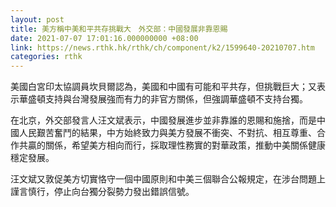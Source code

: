 ```yaml
---
layout: post
title: 美方稱中美和平共存挑戰大　外交部：中國發展非靠恩賜
date: 2021-07-07 17:01:16.000000000 +08:00
link: https://news.rthk.hk/rthk/ch/component/k2/1599640-20210707.htm
categories: rthk
---
```


美國白宮印太協調員坎貝爾認為，美國和中國有可能和平共存，但挑戰巨大；又表示華盛頓支持與台灣發展強而有力的非官方關係，但強調華盛頓不支持台獨。

在北京，外交部發言人汪文斌表示，中國發展進步並非靠誰的恩賜和施捨，而是中國人民艱苦奮鬥的結果，中方始終致力與美方發展不衝突、不對抗、相互尊重、合作共贏的關係，希望美方相向而行，採取理性務實的對華政策，推動中美關係健康穩定發展。

汪文斌又敦促美方切實恪守一個中國原則和中美三個聯合公報規定，在涉台問題上謹言慎行，停止向台獨分裂勢力發出錯誤信號。
